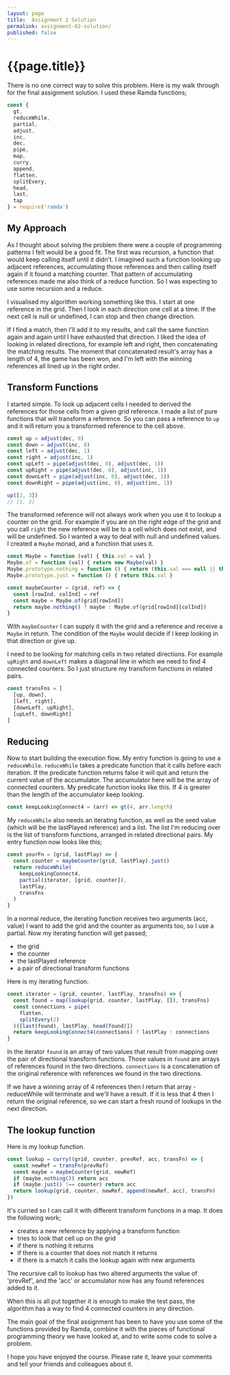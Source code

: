```yaml
---
layout: page
title:  Assignment 2 Solution
permalink: assignment-02-solution/
published: false
---
```


# {{page.title}}

There is no one correct way to solve this problem. Here is my walk through for the final assignment solution. I used these Ramda functions;

```js
const {
  gt,
  reduceWhile,
  partial,
  adjust,
  inc,
  dec,
  pipe,
  map,
  curry,
  append,
  flatten,
  splitEvery,
  head,
  last,
  tap
} = require('ramda')
```

## My Approach

As I thought about solving the problem there were a couple of programming patterns I felt would be a good fit. The first was recursion, a function that would keep calling itself until it didn't. I imagined such a function looking up adjacent references, accumulating those references and then calling itself again if it found a matching counter. That pattern of accumulating references made me also think of a reduce function. So I was expecting to use some recursion and a reduce.

I visualised my algorithm working something like this. I start at one reference in the grid. Then I look in each direction one cell at a time. If the next cell is null or undefined, I can stop and then change direction.

If I find a match, then I'll add it to my results, and call the same function again and again until I have exhausted that direction. I liked the idea of looking in related directions, for example left and right, then concatenating the matching results. The moment that concatenated result's array has a length of 4, the game has been won, and I'm left with the winning references all lined up in the right order.

## Transform Functions

I started simple. To look up adjacent cells I needed to derived the references for those cells from a given grid reference. I made a list of pure functions that will transform a reference. So you can pass a reference to `up` and it will return you a transformed reference to the cell above.

```js
const up = adjust(dec, 0)
const down = adjust(inc, 0)
const left = adjust(dec, 1)
const right = adjust(inc, 1)
const upLeft = pipe(adjust(dec, 0), adjust(dec, 1))
const upRight = pipe(adjust(dec, 0), adjust(inc, 1))
const downLeft = pipe(adjust(inc, 0), adjust(dec, 1))
const downRight = pipe(adjust(inc, 0), adjust(inc, 1))

up([2, 3])
// [1, 3]
```

The transformed reference will not always work when you use it to lookup a counter on the grid. For example if you are on the right edge of the grid and you call `right` the new reference will be to a cell which does not exist, and will be undefined. So I wanted a way to deal with null and undefined values. I created a `Maybe` monad, and a function that uses it.

```js
const Maybe = function (val) { this.val = val }
Maybe.of = function (val) { return new Maybe(val) }
Maybe.prototype.nothing = function () { return (this.val === null || this.val === undefined) }
Maybe.prototype.just = function () { return this.val }

const maybeCounter = (grid, ref) => {
  const [rowInd, colInd] = ref
  const maybe = Maybe.of(grid[rowInd])
  return maybe.nothing() ? maybe : Maybe.of(grid[rowInd][colInd])
}
```

With `maybeCounter` I can supply it with the grid and a reference and receive a `Maybe` in return. The condition of the `Maybe` would decide if I keep looking in that direction or give up.

I need to be looking for matching cells in two related directions. For example `upRight` and `downLeft` makes a diagonal line in which we need to find 4 connected counters. So I just structure my transform functions in related pairs.

```js
const transFns = [
  [up, down],
  [left, right],
  [downLeft, upRight],
  [upLeft, downRight]
]
```

## Reducing

Now to start building the execution flow. My entry function is going to use a `reduceWhile`. `reduceWhile` takes a predicate function that it calls before each iteration. If the predicate function returns false it will quit and return the current value of the accumulator. The accumulator here will be the array of connected counters. My predicate function looks like this. If 4 is greater than the length of the accumulator keep looking.

```js
const keepLookingConnect4 = (arr) => gt(4, arr.length)
```

My `reduceWhile` also needs an iterating function, as well as the seed value (which will be the lastPlayed reference) and a list. The list I'm reducing over is the list of transform functions, arranged in related directional pairs. My entry function now looks like this;

```js
const yourFn = (grid, lastPlay) => {
  const counter = maybeCounter(grid, lastPlay).just()
  return reduceWhile(
    keepLookingConnect4,
    partial(iterator, [grid, counter]),
    lastPlay,
    transFns
  )
}
```

In a normal reduce, the iterating function receives two arguments (acc, value) I want to add the grid and the counter as arguments too, so I use a partial. Now my iterating function will get passed;

* the grid
* the counter
* the lastPlayed reference
* a pair of directional transform functions

Here is my iterating function.

```js
const iterator = (grid, counter, lastPlay, transFns) => {
  const found = map(lookup(grid, counter, lastPlay, []), transFns)
  const connections = pipe(
    flatten,
    splitEvery(2)
  )([last(found), lastPlay, head(found)])
  return keepLookingConnect4(connections) ? lastPlay : connections
}
```

In the iterator `found` is an array of two values that result from mapping over the pair of directional transform functions. Those values in `found` are arrays of references found in the two directions. `connections` is a concatenation of the original reference with references we found in the two directions.

If we have a winning array of 4 references then I return that array - reduceWhile will terminate and we'll have a result. If it is less that 4 then I return the original reference, so we can start a fresh round of lookups in the next direction.

## The lookup function

Here is my lookup function.

```js
const lookup = curry((grid, counter, prevRef, acc, transFn) => {
  const newRef = transFn(prevRef)
  const maybe = maybeCounter(grid, newRef)
  if (maybe.nothing()) return acc
  if (maybe.just() !== counter) return acc
  return lookup(grid, counter, newRef, append(newRef, acc), transFn)
})
```

It's curried so I can call it with different transform functions in a map. It does the following work;

* creates a new reference by applying a transform function
* tries to look that cell up on the grid
* if there is nothing it returns
* if there is a counter that does not match it returns
* if there is a match it calls the lookup again with new arguments

The recursive call to lookup has two altered arguments the value of 'prevRef', and the 'acc' or accumulator now has any found references added to it.

When this is all put together it is enough to make the test pass, the algorithm has a way to find 4 connected counters in any direction.

The main goal of the final assignment has been to have you use some of the functions provided by Ramda, combine it with the pieces of functional programming theory we have looked at, and to write some code to solve a problem.

I hope you have enjoyed the course. Please rate it, leave your comments and tell your friends and colleagues about it.
